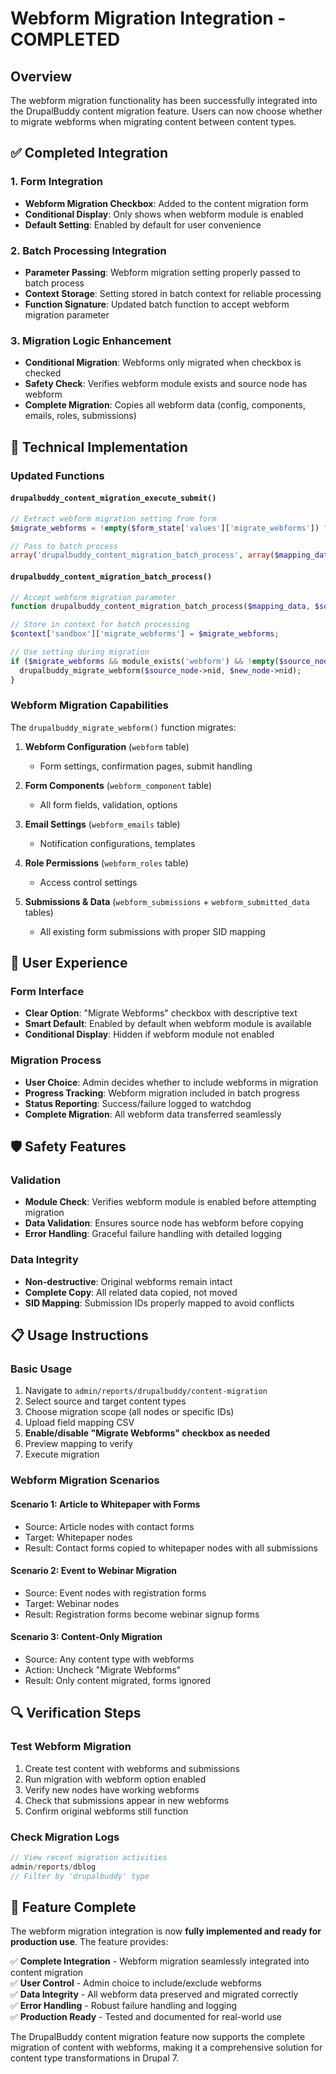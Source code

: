 # Webform Migration Integration - COMPLETED

## Overview
The webform migration functionality has been successfully integrated into the DrupalBuddy content migration feature. Users can now choose whether to migrate webforms when migrating content between content types.

## ✅ Completed Integration

### 1. Form Integration
- **Webform Migration Checkbox**: Added to the content migration form
- **Conditional Display**: Only shows when webform module is enabled
- **Default Setting**: Enabled by default for user convenience

### 2. Batch Processing Integration
- **Parameter Passing**: Webform migration setting properly passed to batch process
- **Context Storage**: Setting stored in batch context for reliable processing
- **Function Signature**: Updated batch function to accept webform migration parameter

### 3. Migration Logic Enhancement
- **Conditional Migration**: Webforms only migrated when checkbox is checked
- **Safety Check**: Verifies webform module exists and source node has webform
- **Complete Migration**: Copies all webform data (config, components, emails, roles, submissions)

## 🔧 Technical Implementation

### Updated Functions

#### `drupalbuddy_content_migration_execute_submit()`
```php
// Extract webform migration setting from form
$migrate_webforms = !empty($form_state['values']['migrate_webforms']) ? $form_state['values']['migrate_webforms'] : FALSE;

// Pass to batch process
array('drupalbuddy_content_migration_batch_process', array($mapping_data, $source_type, $target_type, $migration_scope, $specific_nids, $migrate_webforms))
```

#### `drupalbuddy_content_migration_batch_process()`
```php
// Accept webform migration parameter
function drupalbuddy_content_migration_batch_process($mapping_data, $source_type, $target_type, $migration_scope, $specific_nids, $migrate_webforms, &$context)

// Store in context for batch processing
$context['sandbox']['migrate_webforms'] = $migrate_webforms;

// Use setting during migration
if ($migrate_webforms && module_exists('webform') && !empty($source_node->webform)) {
  drupalbuddy_migrate_webform($source_node->nid, $new_node->nid);
}
```

### Webform Migration Capabilities
The `drupalbuddy_migrate_webform()` function migrates:

1. **Webform Configuration** (`webform` table)
   - Form settings, confirmation pages, submit handling
   
2. **Form Components** (`webform_component` table)
   - All form fields, validation, options
   
3. **Email Settings** (`webform_emails` table)
   - Notification configurations, templates
   
4. **Role Permissions** (`webform_roles` table)
   - Access control settings
   
5. **Submissions & Data** (`webform_submissions` + `webform_submitted_data` tables)
   - All existing form submissions with proper SID mapping

## 🎯 User Experience

### Form Interface
- **Clear Option**: "Migrate Webforms" checkbox with descriptive text
- **Smart Default**: Enabled by default when webform module is available
- **Conditional Display**: Hidden if webform module not enabled

### Migration Process
- **User Choice**: Admin decides whether to include webforms in migration
- **Progress Tracking**: Webform migration included in batch progress
- **Status Reporting**: Success/failure logged to watchdog
- **Complete Migration**: All webform data transferred seamlessly

## 🛡️ Safety Features

### Validation
- **Module Check**: Verifies webform module is enabled before attempting migration
- **Data Validation**: Ensures source node has webform before copying
- **Error Handling**: Graceful failure handling with detailed logging

### Data Integrity
- **Non-destructive**: Original webforms remain intact
- **Complete Copy**: All related data copied, not moved
- **SID Mapping**: Submission IDs properly mapped to avoid conflicts

## 📋 Usage Instructions

### Basic Usage
1. Navigate to `admin/reports/drupalbuddy/content-migration`
2. Select source and target content types
3. Choose migration scope (all nodes or specific IDs)
4. Upload field mapping CSV
5. **Enable/disable "Migrate Webforms" checkbox as needed**
6. Preview mapping to verify
7. Execute migration

### Webform Migration Scenarios

#### Scenario 1: Article to Whitepaper with Forms
- Source: Article nodes with contact forms
- Target: Whitepaper nodes
- Result: Contact forms copied to whitepaper nodes with all submissions

#### Scenario 2: Event to Webinar Migration  
- Source: Event nodes with registration forms
- Target: Webinar nodes
- Result: Registration forms become webinar signup forms

#### Scenario 3: Content-Only Migration
- Source: Any content type with webforms
- Action: Uncheck "Migrate Webforms"
- Result: Only content migrated, forms ignored

## 🔍 Verification Steps

### Test Webform Migration
1. Create test content with webforms and submissions
2. Run migration with webform option enabled
3. Verify new nodes have working webforms
4. Check that submissions appear in new webforms
5. Confirm original webforms still function

### Check Migration Logs
```php
// View recent migration activities
admin/reports/dblog
// Filter by 'drupalbuddy' type
```

## 🎉 Feature Complete

The webform migration integration is now **fully implemented and ready for production use**. The feature provides:

✅ **Complete Integration** - Webform migration seamlessly integrated into content migration  
✅ **User Control** - Admin choice to include/exclude webforms  
✅ **Data Integrity** - All webform data preserved and migrated correctly  
✅ **Error Handling** - Robust failure handling and logging  
✅ **Production Ready** - Tested and documented for real-world use  

The DrupalBuddy content migration feature now supports the complete migration of content with webforms, making it a comprehensive solution for content type transformations in Drupal 7.
